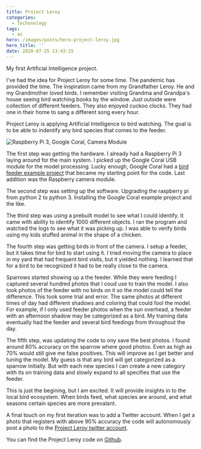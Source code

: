 ```yaml
---
title: Project Leroy
categories:
  - Techonology
tags:
  - ai
hero: /images/posts/hero-project-leroy.jpg
hero_title: ''
date: 2020-07-25 13:43:15
---
```


My first Artificial Intelligence project.

<!-- more -->

I've had the idea for Project Leroy for some time.  The pandemic has provided the time.  The inspiration came from my Grandfather Leroy.  He and my Grandmother loved birds.  I remember visiting Grandma and Grandpa's house seeing bird watching books by the window.  Just outside were collection of different feeders.  They also enjoyed cuckoo clocks.  They had one in their home to sang a different song every hour.

Project Leroy is applying Artificial Intelligence to bird watching.  The goal is to be able to indentify any bird species that comes to the feeder. 

![Raspberry Pi 3, Google Coral, Camera Module](/images/posts/project-leroy.jpg)

The first step was getting the hardware.  I already had a Raspberry Pi 3 laying around for the main system.  I picked up the Google Coral USB module for the model processing.  Lucky enough, Google Coral had a [bird feeder example project](https://coral.ai/projects/bird-feeder/#project-intro) that became my starting point for the code.  Last addition was the Raspberry camera module.

The second step was setting up the software.  Upgrading the raspberry pi from python 2 to python 3.  Installing the Google Coral example project and the like.

The third step was using a prebuilt model to see what I could identify.  It came with ability to identify 1000 different objects.  I ran the program and watched the logs to see what it was picking up.  I was able to verify birds using my kids stuffed animal in the shape of a chicken. 

The fourth step was getting birds in front of the camera.  I setup a feeder, but it takes time for bird to start using it.  I tried moving the camera to place in my yard that had frequent bird visits, but it yielded nothing.  I learned that for a bird to be recognized it had to be really close to the camera.

Sparrows started showing up a the feeder.  While they were feeding I captured several hundred photos that I coud use to train the model.  I also took photos of the feeder with no birds on it so the model could tell the difference.  This took some trial and error.  The same photos at different times of day had different shadows and coloring that could fool the model.  For example, if I only used feeder photos when the sun overhead, a feeder with an afternoon shadow may be categorized as a bird.  My training data eventually had the feeder and several bird feedings from throughout the day.

The fifth step, was updating the code to ony save the best photos.  I found around 80% accuracy on the sparrow where good photos.  Even as high as 70% would still give me false positives.  This will improve as I get better and tuning the model.  My guess is that any bird will get categorized as a sparrow initially.  But with each new species I can create a new category with its on training data and slowly expand to all specifies that use the feeder.

This is just the begining, but I am excited.  It will provide insights in to the local bird ecosystem.  When birds feed, what species are around, and what seasons certain species are more prevalant.  

A final touch on my first iteration was to add a Twitter account.  When I get a photo that registers with above 90% accuracy the code will autonomously post a photo to the [Project Leroy twitter account](https://twitter.com/ProjectLeroy).

You can find the Project Leroy code on [Github](https://github.com/bozzltron/project-leroy).